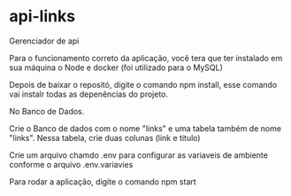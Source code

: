 # api-links
Gerenciador de api

Para o funcionamento correto da aplicação, você tera que ter instalado em sua máquina o Node e docker (foi utilizado para o MySQL)

Depois de baixar o repositó, digite o comando npm install, esse comando vai instalr todas as depenências do projeto.

No Banco de Dados. 

Crie o Banco de dados  com o nome "links" e uma tabela também de nome "links". Nessa tabela, crie duas colunas (link e titulo)

Crie  um arquivo chamdo .env para configurar as variaveis de ambiente conforme o arquivo .env.variavies

Para rodar a aplicação, digite o comando npm start





